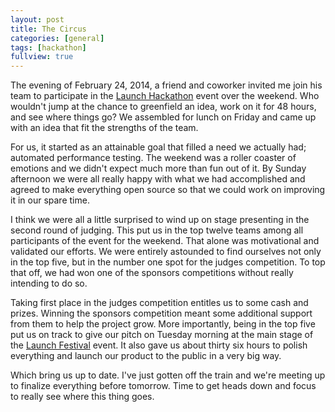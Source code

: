 ```yaml
---
layout: post
title: The Circus
categories: [general]
tags: [hackathon]
fullview: true
---
```


The evening of February 24, 2014, a friend and coworker invited me join his team to participate in the [Launch Hackathon](http://hackathon.launch.co/) event over the weekend. Who wouldn't jump at the chance to greenfield an idea, work on it for 48 hours, and see where things go? We assembled for lunch on Friday and came up with an idea that fit the strengths of the team.

For us, it started as an attainable goal that filled a need we actually had; automated performance testing. The weekend was a roller coaster of emotions and we didn't expect much more than fun out of it. By Sunday afternoon we were all really happy with what we had accomplished and agreed to make everything open source so that we could work on improving it in our spare time.

I think we were all a little surprised to wind up on stage presenting in the second round of judging. This put us in the top twelve teams among all participants of the event for the weekend. That alone was motivational and validated our efforts. We were entirely astounded to find ourselves not only in the top five, but in the number one spot for the judges competition. To top that off, we had won one of the sponsors competitions without really intending to do so.

Taking first place in the judges competition entitles us to some cash and prizes. Winning the sponsors competition meant some additional support from them to help the project grow. More importantly, being in the top five put us on track to give our pitch on Tuesday morning at the main stage of the [Launch Festival](http://events.launch.co/festival/) event. It also gave us about thirty six hours to polish everything and launch our product to the public in a very big way.

Which bring us up to date. I've just gotten off the train and we're meeting up to finalize everything before tomorrow. Time to get heads down and focus to really see where this thing goes.
